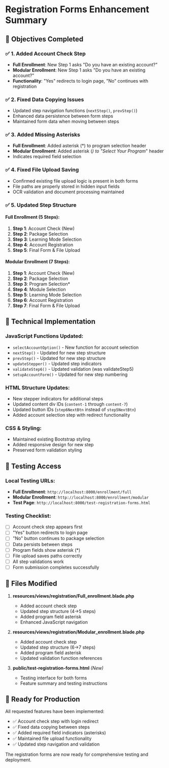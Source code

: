 # Registration Forms Enhancement Summary

## 🎯 Objectives Completed

### ✅ 1. Added Account Check Step
- **Full Enrollment**: New Step 1 asks "Do you have an existing account?"
- **Modular Enrollment**: New Step 1 asks "Do you have an existing account?"
- **Functionality**: "Yes" redirects to login page, "No" continues with registration

### ✅ 2. Fixed Data Copying Issues
- Updated step navigation functions (`nextStep()`, `prevStep()`)
- Enhanced data persistence between form steps
- Maintained form data when moving between steps

### ✅ 3. Added Missing Asterisks
- **Full Enrollment**: Added asterisk (*) to program selection header
- **Modular Enrollment**: Added asterisk (*) to "Select Your Program*" header
- Indicates required field selection

### ✅ 4. Fixed File Upload Saving
- Confirmed existing file upload logic is present in both forms
- File paths are properly stored in hidden input fields
- OCR validation and document processing maintained

### ✅ 5. Updated Step Structure

#### Full Enrollment (5 Steps):
1. **Step 1**: Account Check (New)
2. **Step 2**: Package Selection
3. **Step 3**: Learning Mode Selection  
4. **Step 4**: Account Registration
5. **Step 5**: Final Form & File Upload

#### Modular Enrollment (7 Steps):
1. **Step 1**: Account Check (New)
2. **Step 2**: Package Selection
3. **Step 3**: Program Selection*
4. **Step 4**: Module Selection
5. **Step 5**: Learning Mode Selection
6. **Step 6**: Account Registration
7. **Step 7**: Final Form & File Upload

## 🔧 Technical Implementation

### JavaScript Functions Updated:
- `selectAccountOption()` - New function for account selection
- `nextStep()` - Updated for new step structure
- `prevStep()` - Updated for new step structure  
- `updateStepper()` - Updated step indicators
- `validateStep6()` - Updated validation (was validateStep5)
- `setupAccountForm()` - Updated for new step numbering

### HTML Structure Updates:
- New stepper indicators for additional steps
- Updated content div IDs (`content-1` through `content-7`)
- Updated button IDs (`step6NextBtn` instead of `step5NextBtn`)
- Added account selection step with redirect functionality

### CSS & Styling:
- Maintained existing Bootstrap styling
- Added responsive design for new step
- Preserved form validation styling

## 🧪 Testing Access

### Local Testing URLs:
- **Full Enrollment**: `http://localhost:8000/enrollment/full`
- **Modular Enrollment**: `http://localhost:8000/enrollment/modular`
- **Test Page**: `http://localhost:8000/test-registration-forms.html`

### Testing Checklist:
- [ ] Account check step appears first
- [ ] "Yes" button redirects to login page
- [ ] "No" button continues to package selection
- [ ] Data persists between steps
- [ ] Program fields show asterisk (*)
- [ ] File upload saves paths correctly
- [ ] All step validations work
- [ ] Form submission completes successfully

## 📁 Files Modified

1. **resources/views/registration/Full_enrollment.blade.php**
   - Added account check step
   - Updated step structure (4→5 steps)
   - Added program field asterisk
   - Enhanced JavaScript navigation

2. **resources/views/registration/Modular_enrollment.blade.php**
   - Added account check step
   - Updated step structure (6→7 steps)
   - Added program field asterisk
   - Updated validation function references

3. **public/test-registration-forms.html** *(New)*
   - Testing interface for both forms
   - Feature summary and testing instructions

## 🚀 Ready for Production

All requested features have been implemented:
- ✅ Account check step with login redirect
- ✅ Fixed data copying between steps
- ✅ Added required field indicators (asterisks)
- ✅ Maintained file upload functionality
- ✅ Updated step navigation and validation

The registration forms are now ready for comprehensive testing and deployment.

